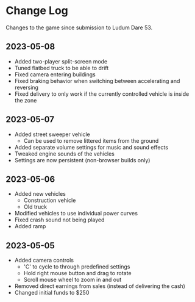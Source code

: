 # Change Log

Changes to the game since submission to Ludum Dare 53.


## 2023-05-08

- Added two-player split-screen mode
- Tuned flatbed truck to be able to drift
- Fixed camera entering buildings
- Fixed braking behavior when switching between accelerating and reversing
- Fixed delivery to only work if the currently controlled vehicle is inside the zone


## 2023-05-07

- Added street sweeper vehicle
    - Can be used to remove littered items from the ground
- Added separate volume settings for music and sound effects
- Tweaked engine sounds of the vehicles
- Settings are now persistent (non-browser builds only)


## 2023-05-06

- Added new vehicles
    - Construction vehicle
    - Old truck
- Modified vehicles to use individual power curves
- Fixed crash sound not being played
- Added ramp


## 2023-05-05

- Added camera controls
    - 'C' to cycle to through predefined settings
    - Hold right mouse button and drag to rotate
    - Scroll mouse wheel to zoom in and out
- Removed direct earnings from sales (instead of delivering the cash)
- Changed initial funds to $250

